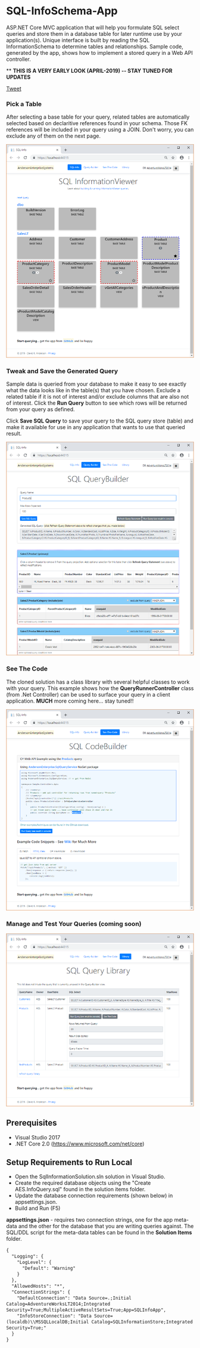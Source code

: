 # SQL-InfoSchema-App
ASP.NET Core MVC application that will help you formulate SQL select queries and store them in a database table for later runtime use by your application(s).
Unique interface is built by reading the SQL InformationSchema to determine tables and relationships. Sample code, generated by the app, shows how to implement a stored query in a Web API controller. 

** **THIS IS A VERY EARLY LOOK (APRIL-2019) -- STAY TUNED FOR UPDATES**

[Tweet](SQL%20Query%20Builder/Runner%20with%20Dapper%20%20https://github.com/netbizsystems/SQL-InfoSchema-App%20)

### Pick a Table

After selecting a base table for your query, related tables are automatically selected based on declaritive references found in your schema. Those FK references will be included in your query using a JOIN. Don't worry, you can exclude any of them on the next page.

![InfoView](infoview.png?raw=true)

### Tweak and Save the Generated Query

Sample data is queried from your database to make it easy to see exactly what the data looks like in the table(s) that you have chosen. Exclude a related table if it is not of interest and/or exclude columns that are also not of interest. Click the **Run Query** button to see which rows will be returned from your query as defined.

Click **Save SQL Query** to save your query to the SQL query store (table) and make it available for use in any application that wants to use that queried result.

![QueryView](queryview.png?raw=true)

### See The Code

The cloned solution has a class library with several helpful classes to work with your query. This example shows how the **QueryRunnerController** class (from .Net Controller) can be used to surface your query in a client application. **MUCH** more coming here... stay tuned!!

![CodeView](codeview.png?raw=true)

### Manage and Test Your Queries (coming soon)



![InfoView](libraryview.png?raw=true)


## Prerequisites

* Visual Studio 2017
* .NET Core 2.0 (https://www.microsoft.com/net/core)

## Setup Requirements to Run Local

* Open the SqlInformationSolution.sln solution in Visual Studio.
* Create the required database objects using the "Create AES.InfoQuery.sql" found in the solution items folder.
* Update the database connection requirements (shown below) in appsettings.json.
* Build and Run (F5)

**appsettings.json** - requires two connection strings, one for the app meta-data and the other for the database that you are writing queries against. The SQL/DDL script for the meta-data tables can be found in the **Solution Items** folder.
```
{
  "Logging": {
    "LogLevel": {
      "Default": "Warning"
    }
  },
  "AllowedHosts": "*",
  "ConnectionStrings": {
    "DefaultConnection": "Data Source=.;Initial Catalog=AdventureWorksLT2014;Integrated Security=True;MultipleActiveResultSets=True;App=SQLInfoApp",
    "InfoStoreConnection": "Data Source=(localdb)\\MSSQLLocalDB;Initial Catalog=SQLInformationStore;Integrated Security=True;"
  }
}
```

